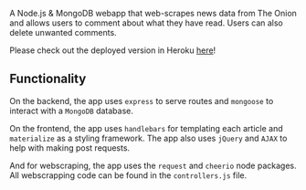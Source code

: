 A Node.js & MongoDB webapp that web-scrapes news data from The Onion and allows users to comment about what they have read. Users can also delete unwanted comments.

Please check out the deployed version in Heroku [here](https://onionrings.herokuapp.com/articles)!

## Functionality
On the backend, the app uses `express` to serve routes and `mongoose` to interact with a `MongoDB` database.

On the frontend, the app uses `handlebars` for templating each article and `materialize` as a styling framework. The app also uses `jQuery` and `AJAX` to help with making post requests.

And for webscraping, the app uses the `request` and `cheerio` node packages. All webscrapping code can be found in the `controllers.js` file.

